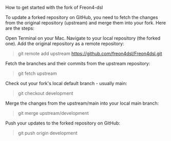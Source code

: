 
How to get started with the fork of Freon4-dsl

To update a forked repository on GitHub, you need to fetch the changes from the original repository (upstream) and merge them into your fork. Here are the steps:

Open Terminal on your Mac.
Navigate to your local repository (the forked one).
Add the original repository as a remote repository:

> git remote add upstream https://github.com/freon4dsl/Freon4dsl.git

Fetch the branches and their commits from the upstream repository:
> git fetch upstream

Check out your fork's local default branch - usually main:

> git checkout development


Merge the changes from the upstream/main into your local main branch:

> git merge upstream/development


Push your updates to the forked repository on GitHub:

> git push origin development

